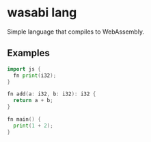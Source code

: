 # wasabi lang 

Simple language that compiles to WebAssembly.

## Examples

```go
import js {
  fn print(i32);
}

fn add(a: i32, b: i32): i32 {
  return a + b;
}

fn main() {
  print(1 + 2);
}
```
